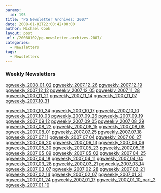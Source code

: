 ```yaml
---
params:
  id: 195
title: "PG Newsletter Archives: 2007"
date: 2008-01-02T22:00:42+00:00
author: Michael Cook
layout: post
url: /20080102/pg-newsletter-archives-2007/
categories:
  - Newsletters
tags:
  - Newsletters
---
```

### Weekly Newsletters

<a href="/nl_archives/2007/pgweekly_2008_01_02.txt" target="new">pgweekly_2008_01_02</a>
<a href="/nl_archives/2007/pgweekly_2007_12_26.txt" target="new">pgweekly_2007_12_26</a>
<a href="/nl_archives/2007/pgweekly_2007_12_19.txt" target="new">pgweekly_2007_12_19</a>
<a href="/nl_archives/2007/pgweekly_2007_12_12.txt" target="new">pgweekly_2007_12_12</a>
<a href="/nl_archives/2007/pgweekly_2007_12_05.txt" target="new">pgweekly_2007_12_05</a>
<a href="/nl_archives/2007/pgweekly_2007_11_28.txt" target="new">pgweekly_2007_11_28</a>
<a href="/nl_archives/2007/pgweekly_2007_11_21.txt" target="new">pgweekly_2007_11_21</a>
<a href="/nl_archives/2007/pgweekly_2007_11_14.txt" target="new">pgweekly_2007_11_14</a>
<a href="/nl_archives/2007/pgweekly_2007_11_07.txt" target="new">pgweekly_2007_11_07</a>
<a href="/nl_archives/2007/pgweekly_2007_10_31.txt" target="new">pgweekly_2007_10_31</a>
<!--more-->


<a href="/nl_archives/2007/pgweekly_2007_10_24.txt" target="new">pgweekly_2007_10_24</a>
<a href="/nl_archives/2007/pgweekly_2007_10_17.txt" target="new">pgweekly_2007_10_17</a>
<a href="/nl_archives/2007/pgweekly_2007_10_10.txt" target="new">pgweekly_2007_10_10</a>
<a href="/nl_archives/2007/pgweekly_2007_10_03.txt" target="new">pgweekly_2007_10_03</a>
<a href="/nl_archives/2007/pgweekly_2007_09_26.txt" target="new">pgweekly_2007_09_26</a>
<a href="/nl_archives/2007/pgweekly_2007_09_19.txt" target="new">pgweekly_2007_09_19</a>
<a href="/nl_archives/2007/pgweekly_2007_09_12.txt" target="new">pgweekly_2007_09_12</a>
<a href="/nl_archives/2007/pgweekly_2007_09_05.txt" target="new">pgweekly_2007_09_05</a>
<a href="/nl_archives/2007/pgweekly_2007_08_29.txt" target="new">pgweekly_2007_08_29</a>
<a href="/nl_archives/2007/pgweekly_2007_08_22.txt" target="new">pgweekly_2007_08_22</a>
<a href="/nl_archives/2007/pgweekly_2007_08_15.txt" target="new">pgweekly_2007_08_15</a>
<a href="/nl_archives/2007/pgweekly_2007_08_08.txt" target="new">pgweekly_2007_08_08</a>
<a href="/nl_archives/2007/pgweekly_2007_08_01.txt" target="new">pgweekly_2007_08_01</a>
<a href="/nl_archives/2007/pgweekly_2007_07_25.txt" target="new">pgweekly_2007_07_25</a>
<a href="/nl_archives/2007/pgweekly_2007_07_18.txt" target="new">pgweekly_2007_07_18</a>
<a href="/nl_archives/2007/pgweekly_2007_07_11.txt" target="new">pgweekly_2007_07_11</a>
<a href="/nl_archives/2007/pgweekly_2007_07_04.txt" target="new">pgweekly_2007_07_04</a>
<a href="/nl_archives/2007/pgweekly_2007_06_27.txt" target="new">pgweekly_2007_06_27</a>
<a href="/nl_archives/2007/pgweekly_2007_06_20.txt" target="new">pgweekly_2007_06_20</a>
<a href="/nl_archives/2007/pgweekly_2007_06_13.txt" target="new">pgweekly_2007_06_13</a>
<a href="/nl_archives/2007/pgweekly_2007_06_06.txt" target="new">pgweekly_2007_06_06</a>
<a href="/nl_archives/2007/pgweekly_2007_05_30.txt" target="new">pgweekly_2007_05_30</a>
<a href="/nl_archives/2007/pgweekly_2007_05_23.txt" target="new">pgweekly_2007_05_23</a>
<a href="/nl_archives/2007/pgweekly_2007_05_16.txt" target="new">pgweekly_2007_05_16</a>
<a href="/nl_archives/2007/pgweekly_2007_05_09.txt" target="new">pgweekly_2007_05_09</a>
<a href="/nl_archives/2007/pgweekly_2007_05_02.txt" target="new">pgweekly_2007_05_02</a>
<a href="/nl_archives/2007/pgweekly_2007_04_25.txt" target="new">pgweekly_2007_04_25</a>
<a href="/nl_archives/2007/pgweekly_2007_04_18.txt" target="new">pgweekly_2007_04_18</a>
<a href="/nl_archives/2007/pgweekly_2007_04_11.txt" target="new">pgweekly_2007_04_11</a>
<a href="/nl_archives/2007/pgweekly_2007_04_04.txt" target="new">pgweekly_2007_04_04</a>
<a href="/nl_archives/2007/pgweekly_2007_03_28.txt" target="new">pgweekly_2007_03_28</a>
<a href="/nl_archives/2007/pgweekly_2007_03_21.txt" target="new">pgweekly_2007_03_21</a>
<a href="/nl_archives/2007/pgweekly_2007_03_14.txt" target="new">pgweekly_2007_03_14</a>
<a href="/nl_archives/2007/pgweekly_2007_03_07.txt" target="new">pgweekly_2007_03_07</a>
<a href="/nl_archives/2007/pgweekly_2007_02_28.txt" target="new">pgweekly_2007_02_28</a>
<a href="/nl_archives/2007/pgweekly_2007_02_21.txt" target="new">pgweekly_2007_02_21</a>
<a href="/nl_archives/2007/pgweekly_2007_02_14.txt" target="new">pgweekly_2007_02_14</a>
<a href="/nl_archives/2007/pgweekly_2007_02_07.txt" target="new">pgweekly_2007_02_07</a>
<a href="/nl_archives/2007/pgweekly_2007_01_31.txt" target="new">pgweekly_2007_01_31</a>
<a href="/nl_archives/2007/pgweekly_2007_01_24.txt" target="new">pgweekly_2007_01_24</a>
<a href="/nl_archives/2007/pgweekly_2007_01_17.txt" target="new">pgweekly_2007_01_17</a>
<a href="/nl_archives/2007/pgweekly_2007_01_10_part_2.txt" target="new">pgweekly_2007_01_10_part_2</a>
<a href="/nl_archives/2007/pgweekly_2007_01_10.txt" target="new">pgweekly_2007_01_10</a>
